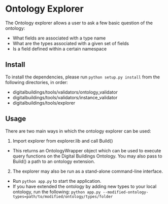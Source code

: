 # Ontology Explorer

The Ontology explorer allows a user to ask a few basic question of the ontology:
* What fields are associated with a type name
* What are the types associated with a given set of fields
* Is a field defined within a certain namespace

## Install
To install the dependencies, please run `python setup.py install` from the following directories, in order:
* digitalbuildings/tools/validators/ontology_validator
* digitalbuildings/tools/validators/instance_validator
* digitalbuildings/tools/explorer

## Usage
There are two main ways in which the ontology explorer can be used:
1. Import explorer from explorer.lib and call Build()
  * This returns an OntologyWrapper object which can be used to execute query functions on the Digital Buildings Ontology. You may also pass to Build() a path to an ontology extension.
2. The explorer may also be run as a stand-alone command-line interface. 
  * Run `python app.py` to start the application.
  * If you have extended the ontology by adding new types to your local ontology, run the following: `python app.py --modified-ontology-types=path/to/modified/ontology/types/folder`

